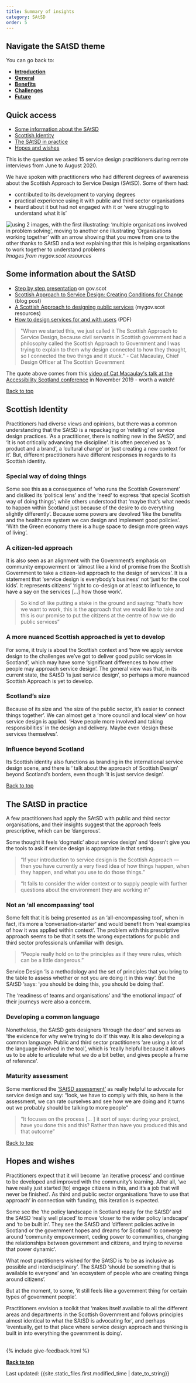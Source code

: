 ```yaml
---
title: Summary of insights
category: SAtSD
order: 5
---
```



<div class="nav-panel-alt">
   <h2>Navigate the SAtSD theme</h2>
   <p style="margin-bottom: 0">You can go back to:</p>
   <ul>
      <li><a href="/practitioner-stories/SAtSD/intro"><strong>Introduction</strong></a></li>
      <li><a href="/practitioner-stories/SAtSD/general"><strong>General</strong></a></li>
      <li><a href="/practitioner-stories/SAtSD/benefits"><strong>Benefits</strong></a></li>
      <li><a href="/practitioner-stories/SAtSD/challenges"><strong>Challenges</strong></a></li>
      <li><a href="/practitioner-stories/SAtSD/future"><strong>Future</strong></a></li>
   </ul>
</div>

<h2 class="top-line-alt">Quick access</h2>

- [Some information about the SAtSD](#informations-about-satsd)
- [Scottish Identity](#scottish-identity)
- [The SAtSD in practice](#in-practice)
- [Hopes and wishes](#hopes-and-wishes)


This is the question we asked 15 service design practitioners during remote interviews from June to August 2020.

We have spoken with practitioners who had different degrees of awareness about the Scottish Approach to Service Design (SAtSD). 
Some of them had:

- contributed to its development to varying degrees
- practical experience using it with public and third sector organisations
- heard about it but had not engaged with it or ‘were struggling to understand what it is’


![using 2 images, with the first illustrating: ‘multiple organisations involved in problem solving’, moving to another one illustrating ‘Organisations working together’ with an arrow showing that you move from one to the other thanks to SAtSD and a text explaining that this is helping organisations to work together to understand problems](/practitioner-stories/images/SAtSD/satsd-medium-post.jpg)
_Images from mygov.scot resources_

<h2 class="top-line-alt" id="informations-about-satsd">Some information about the SAtSD</h2>
<ul>
<li><a href="https://www.gov.scot/publications/the-scottish-approach-to-service-design/pages/about-this-resource/" target="_blank">Step by step presentation</a> on gov.scot</li>
<li><a href="https://blogs.gov.scot/digital/2019/07/03/scottish-approach-to-service-design-creating-conditions-for-change" target="_blank">Scottish Approach to Service Design: Creating Conditions for Change</a> (blog post)</li>
<li><a href="https://resources.mygov.scot/37f87d5/designing-public-services-in-scotland/why-we-need-design-for-public-services-in-scotland/a-scottish-approach-to-design-for-public-services" target="_blank">A Scottish Approach to designing public services</a> (mygov.scot resources)</li>
<li><a href="/practitioner-stories/images/SAtSD/SAtSD.pdf" target="_blank">How to design services for and with users</a> (PDF)</li>
</ul>

<blockquote>
<p> "When we started this, we just called it The Scottish Approach to Service Design, because civil servants in Scottish government had a philosophy called the Scottish Approach to Government and I was trying to explain to them why design connected to how they thought, so I connected the two things and it stuck." - Cat Macaulay, Chief Design Officer at The Scottish Government</p>
</blockquote>

<p>The quote above comes from this <a href="https://accessibility.scot/accessible-public-services-are-we-there-yet/" target="_blank">video of Cat Macaulay's talk at the Accessibility Scotland conference</a> in November 2019 - worth a watch!</p>
<a class="button-alt" href="#">Back to top</a>


<h2 class="top-line-alt" id="scottish-identity">Scottish Identity</h2>

Practitioners had diverse views and opinions, but there was a common understanding that the SAtSD is a repackaging or ‘retelling’ of service design practices. ‘As a practitioner, there is nothing new in the SAtSD’, and ‘it is not critically advancing the discipline’. It is often perceived as ‘a product and a brand’, a ‘cultural change’ or ‘just creating a new context for it’. But, different practitioners have different responses in regards to its Scottish identity.

### Special way of doing things

Some see this as a consequence of ‘who runs the Scottish Government’ and disliked its ‘political lens’ and the ‘need’ to express ‘that special Scottish way of doing things’; while others understood that ‘maybe that’s what needs to happen within Scotland just because of the desire to do everything slightly differently’. Because some powers are devolved ‘like the benefits and the healthcare system we can design and implement good policies’. ‘With the Green economy there is a huge space to design more green ways of living’.

### A citizen-led approach

It is also seen as an alignment with the Government’s emphasis on community empowerment or ‘almost like a kind of promise from the Scottish Government to take a citizen-led approach to the design of services’. It is a statement that ‘service design is everybody’s business’ not ‘just for the cool kids’. It represents citizens’ ‘right to co-design or at least to influence, to have a say on the services […] how those work’.
> So kind of like putting a stake in the ground and saying: “that’s how we want to work, this is the approach that we would like to take and this is our promise to put the citizens at the centre of how we do public services”

### A more nuanced Scottish approached is yet to develop

For some, it truly is about the Scottish context and ‘how we apply service design to the challenges we’ve got to deliver good public services in Scotland’, which may have some ‘significant differences to how other people may approach service design’.
The general view was that, in its current state, the SAtSD ‘is just service design’, so perhaps a more nuanced Scottish Approach is yet to develop.

### Scotland’s size

Because of its size and ‘the size of the public sector, it’s easier to connect things together’. We can almost get a ‘more council and local view’ on how service design is applied. ‘Have people more involved and taking responsibilities’ in the design and delivery. Maybe even ‘design these services themselves’.

### Influence beyond Scotland

Its Scottish identity also functions as branding in the international service design scene, and there is ‘ talk about the approach of Scottish Design’ beyond Scotland’s borders, even though ‘it is just service design’.

<a class="button-alt" href="#">Back to top</a>

<h2 class="top-line-alt" id="in-practice">The SAtSD in practice</h2>

A few practitioners had apply the SAtSD with public and third sector organisations, and their insights suggest that the approach feels prescriptive, which can be ‘dangerous’.

Some thought it feels ‘dogmatic’ about service design’ and ‘doesn’t give you the tools to ask if service design is appropriate in that setting.

> “If your introduction to service design is the Scottish Approach — then you have currently a very fixed idea of how things happen, when they happen, and what you use to do those things.”


>“It fails to consider the wider context or to supply people with further questions about the environment they are working in”

### Not an ‘all encompassing’ tool
Some felt that it is being presented as an ‘all-encompassing tool’, when in fact, it’s more a ‘conversation-starter’ and would benefit from ‘real examples of how it was applied within context’. The problem with this prescriptive approach seems to be that it sets the wrong expectations for public and third sector professionals unfamiliar with design.

> “People really hold on to the principles as if they were rules, which can be a little dangerous.”

Service Design ‘is a methodology and the set of principles that you bring to the table to assess whether or not you are doing it in this way’. But the SAtSD ‘says: ‘you should be doing this, you should be doing that’.

The ‘readiness of teams and organisations’ and ‘the emotional impact’ of their journeys were also a concern.

### Developing a common language

Nonetheless, the SAtSD gets designers ‘through the door’ and serves as ‘the evidence for why we’re trying to do it’ this way. It is also developing a common language. Public and third sector practitioners ‘are using a lot of the language involved in the tool’, which is ‘really helpful because it allows us to be able to articulate what we do a bit better, and gives people a frame of reference’.

### Maturity assessment

Some mentioned the <a href="https://www.gov.scot/publications/the-scottish-approach-to-service-design/pages/maturity-assessment/" target="_blank">‘SAtSD assessment’</a> as really helpful to advocate for service design and say: “look, we have to comply with this, so here is the assessment, we can rate ourselves and see how we are doing and it turns out we probably should be talking to more people”
> “It focuses on the process [… ] it sort of says: during your project, have you done this and this? Rather than have you produced this and that outcome”

<a class="button-alt" href="#">Back to top</a>

<h2 class="top-line-alt" id="hopes-and-wishes">Hopes and wishes</h2>
Practitioners expect that it will become ‘an iterative process’ and continue to be developed and improved with the community’s learning. After all, ‘we have really just started [to] engage citizens in this, and it’s a job that will never be finished’. As third and public sector organisations ‘have to use that approach’ in connection with funding, this iteration is expected.

Some see the ‘the policy landscape in Scotland ready for the SAtSD’ and the SAtSD ‘really well placed’ to move ‘closer to the wider policy landscape’ and ‘to be built in’. They see the SAtSD and ‘different policies active in Scotland or the government hopes and dreams for Scotland’ to converge around ‘community empowerment, ceding power to communities, changing the relationships between government and citizens, and trying to reverse that power dynamic’.

What most practitioners wished for the SAtSD is ‘to be as inclusive as possible and interdisciplinary’. The SAtSD ‘should be something that is available to everyone’ and ‘an ecosystem of people who are creating things around citizens’.

But at the moment, to some, ‘it still feels like a government thing for certain types of government people’.

Practitioners envision a toolkit that ‘makes itself available to all the different areas and departments in the Scottish Government and follows principles almost identical to what the SAtSD is advocating for’, and perhaps ‘eventually, get to that place where service design approach and thinking is built in into everything the government is doing’.


<br>
{% include give-feedback.html %}

<p><a href="#"><strong>Back to top</strong></a></p>

<p>Last updated: {{site.static_files.first.modified_time | date_to_string}}</p>
<!--

<a href="" target="_blank"></a>

-->